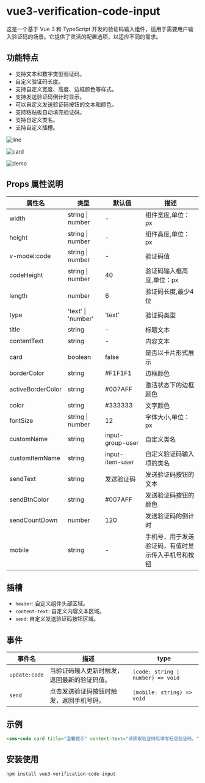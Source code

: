 # vue3-verification-code-input

这是一个基于 Vue 3 和 TypeScript 开发的验证码输入组件，适用于需要用户输入验证码的场景。它提供了灵活的配置选项，以适应不同的需求。

## 功能特点

- 支持文本和数字类型验证码。
- 自定义验证码长度。
- 支持自定义宽度、高度、边框颜色等样式。
- 支持发送验证码倒计时显示。
- 可以自定义发送验证码按钮的文本和颜色。
- 支持粘贴板自动填充验证码。
- 支持自定义类名。
- 支持自定义插槽。

![line]('https://github.com/DMaiGit/vue3-verification-code-input/blob/main/public/image/sms-code-line.gif')

![card]('https://github.com/DMaiGit/vue3-verification-code-input/blob/main/public/image/sms-code-card.gif')

![demo]('https://github.com/DMaiGit/vue3-verification-code-input/blob/main/public/PixPin_2024-04-05_22-35-07.gif')

## Props 属性说明

| 属性名             | 类型             | 默认值 | 描述                                   |
| ------------------ | ---------------- | ------ | -------------------------------------- |
| width              | string \| number | -      | 组件宽度,单位：px                               |
| height             | string \| number | -      | 组件高度,单位：px                               |
| v-model:code               | string \| number | -      | 验证码值                               |
| codeHeight         | string \| number | 40      | 验证码输入框高度,单位：px                       |
| length             | number           | 6      | 验证码长度,最少4位                             |
| type               | 'text' \| 'number' | 'text'  | 验证码类型                             |
| title              | string           | -      | 标题文本                               |
| contentText        | string           | -      | 内容文本                               |
| card               | boolean          | false  | 是否以卡片形式展示                     |
| borderColor        | string           | #F1F1F1      | 边框颜色                               |
| activeBorderColor  | string           | #007AFF      | 激活状态下的边框颜色                   |
| color              | string           | #333333      | 文字颜色                               |
| fontSize           | string \| number | 12      | 字体大小,单位：px                               |
| customName         | string           | input-group-user      | 自定义类名                             |
| customItemName     | string           | input-item-user      | 自定义验证码输入项的类名               |
| sendText           | string           | 发送验证码      | 发送验证码按钮的文本                   |
| sendBtnColor       | string           | #007AFF      | 发送验证码按钮的颜色                   |
| sendCountDown      | number           | 120      | 发送验证码的倒计时                     |
| mobile             | string           | -      | 手机号，用于发送验证码，有值时显示传入手机号和按钮                 |

## 插槽

- `header`: 自定义组件头部区域。
- `content-text`: 自定义内容文本区域。
- `send`: 自定义发送验证码按钮区域。

## 事件

| 事件名             | 描述                                   | type                                   |
| ------------------ | -------------------------------------- | -------------------------------------- |
| `update:code`       | 当验证码输入更新时触发，返回最新的验证码值。 | `(code: string \| number) => void` |
| `send`            | 点击发送验证码按钮时触发，返回手机号码。 | `(mobile: string) => void` |

## 示例

```html
<sms-code card title="温馨提示" content-text="请获取验证码后填写短信验证码。" mobile="159****8383" />
```

## 安装使用

```bash
npm install vue3-verification-code-input
```
